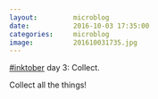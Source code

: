 ```yaml
---
layout:         microblog
date:           2016-10-03 17:35:00
categories:     microblog
image:          201610031735.jpg
---
```

[#inktober](https://twitter.com/search?q=%23inktober) day 3: Collect.

Collect all the things!
